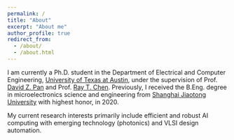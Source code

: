 ```yaml
---
permalink: /
title: "About"
excerpt: "About me"
author_profile: true
redirect_from: 
  - /about/
  - /about.html
---
```


I am currently a Ph.D. student in the Department of Electrical and Computer Engineering, [University of Texas at Austin](https://www.utexas.edu/), under the supervision of Prof. [David Z. Pan](http://www.ece.utexas.edu/~dpan/) and Prof. [Ray T. Chen](http://www.mrc.utexas.edu/people/faculty/ray-chen). 
Previously, I received the B.Eng. degree in microelectronics science and engineering from [Shanghai Jiaotong University](https://en.sjtu.edu.cn/) with highest honor, in 2020.

My current research interests primarily include efficient and robust AI computing with emerging technology (photonics) and VLSI design automation.
